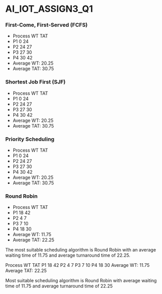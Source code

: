 # AI_IOT_ASSIGN3_Q1

### First-Come, First-Served (FCFS)
- Process     WT      TAT
- P1          0       24
- P2          24      27
- P3          27      30
- P4          30      42
- Average WT: 20.25
- Average TAT: 30.75

### Shortest Job First (SJF)
- Process     WT      TAT
- P1          0       24
- P2          24      27
- P3          27      30
- P4          30      42
- Average WT: 20.25
- Average TAT: 30.75

### Priority Scheduling
- Process     WT      TAT
- P1          0       24
- P2          24      27
- P3          27      30
- P4          30      42
- Average WT: 20.25
- Average TAT: 30.75

### Round Robin
- Process     WT      TAT
- P1          18      42
- P2          4       7
- P3          7       10
- P4          18      30
- Average WT: 11.75
- Average TAT: 22.25

The most suitable scheduling algorithm is Round Robin with an average waiting time of 11.75 and average turnaround time of 22.25.

Process		WT		TAT
P1		18		42
P2		4		7
P3		7		10
P4		18		30
Average WT: 11.75
Average TAT: 22.25

Most suitable scheduling algorithm is Round Robin with average waiting time of 11.75 and average turnaround time of 22.25
